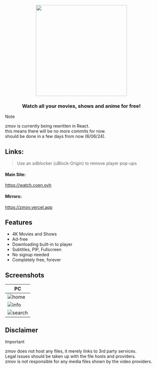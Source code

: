 <div align="center"> 
<image src="./assets/logo.png" width="300"/>

### Watch all your movies, shows and anime for free!
</div>

> [!NOTE]
>
> zmov is currently being rewritten in React.  
> this means there will be no more commits for now.  
> should be done in a few days from now (6/06/24).

[comment]: <> (LIST TECHNOLOGYS ONCE REACT DONE, LIST REACT, VITE, JS, FIREBASE ONCE DONE, TMDB API https://github.com/marwin1991/profile-technology-icons)
[comment]: <> (GUIDE FOR RUNNING LOCALLY, API KEYS, RUN IN VERCEL BUTTON https://github.com/Th3Wall/Fakeflix?tab=readme-ov-file#-run-locally)

## Links:
> Use an adblocker (uBlock-Origin) to remove player pop-ups
#### Main Site:
https://watch.coen.ovh 
#### Mirrors:
https://zmov.vercel.app

## Features
- 4K Movies and Shows
- Ad-free
- Downloading built-in to player
- Subtitles, PIP, Fullscreen
- No signup needed
- Completely free, forever

## Screenshots

| PC                                                        | 
| -------------------------------------------------------------- | 
| ![home](./screenshots/home-28-05.png) | 
| ![info](./screenshots/info-28-05.png) | 
| ![search](./screenshots/search-28-05.png) |

## Disclaimer

> [!IMPORTANT]
>
> zmov does not host any files, it merely links to 3rd party services.  
> Legal issues should be taken up with the file hosts and providers.  
> zmov is not responsible for any media files shown by the video providers.
